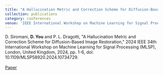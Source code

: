 ```yaml
---
title: "A Hallucination Metric and Correction Scheme for Diffusion-Based Image Restoration"
collection: publications
category: conferences
venue: 'IEEE International Workshop on Machine Learning for Signal Processing'
---
```


D. Siromani, **D. You** and P. L. Dragotti, "A Hallucination Metric and Correction Scheme for Diffusion-Based Image Restoration," 2024 IEEE 34th International Workshop on Machine Learning for Signal Processing (MLSP), London, United Kingdom, 2024, pp. 1-6, doi: 10.1109/MLSP58920.2024.10734729. <br><br> [Paper](https://ieeexplore.ieee.org/abstract/document/10734729)






